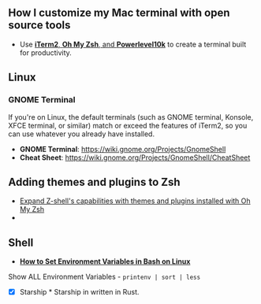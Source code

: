 ## How I customize my Mac terminal with open source tools

- Use [**iTerm2**, **Oh My Zsh**, and **Powerlevel10k**](https://opensource.com/article/20/8/iterm2-zsh?utm_campaign=intrel) to create a terminal built for productivity.


## Linux

### GNOME Terminal

If you're on Linux, the default terminals (such as GNOME terminal, Konsole, XFCE terminal, or similar) match or exceed the features of iTerm2, so you can use whatever you already have installed.

- **GNOME Terminal**: https://wiki.gnome.org/Projects/GnomeShell
- **Cheat Sheet**: https://wiki.gnome.org/Projects/GnomeShell/CheatSheet


## Adding themes and plugins to Zsh

- [Expand Z-shell's capabilities with themes and plugins installed with Oh My Zsh](https://opensource.com/article/20/8/iterm2-zsh?utm_campaign=intrel)
- 

## Shell

- [**How to Set Environment Variables in Bash on Linux**](https://www.howtogeek.com/668503/how-to-set-environment-variables-in-bash-on-linux/)

Show ALL Environment Variables - `printenv | sort | less`

- [x] Starship * Starship in written in Rust.



